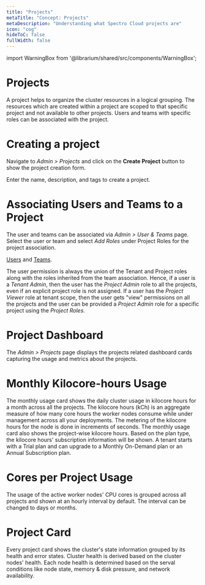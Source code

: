 ```yaml
---
title: "Projects"
metaTitle: "Concept: Projects"
metaDescription: "Understanding what Spectro Cloud projects are"
icon: "cog"
hideToC: false
fullWidth: false
---
```


import WarningBox from '@librarium/shared/src/components/WarningBox';

# Projects

A project helps to organize the cluster resources in a logical grouping. The resources which are created within a project are scoped to that specific project and not available to other projects. Users and teams with specific roles can be associated with the project.

# Creating a project

Navigate to *Admin > Projects* and click on the **Create Project** button to show the project creation form.

Enter the name, description, and tags to create a project.

# Associating Users and Teams to a Project

The user and teams can be associated via *Admin > User & Teams* page. Select the user or team and select *Add Roles* under Project Roles for the project association.

[Users](/introduction/concept-overviews#users) and [Teams](/introduction/concept-overviews#team).

The user permission is always the union of the Tenant and Project roles along with the roles inherited from the team association. Hence, if a user is a *Tenant Admin*, then the user has the *Project Admin* role to all the projects, even if an explicit project role is not assigned. If a user has the *Project Viewer* role at tenant scope, then the user gets "view" permissions on all the projects and the user can be provided a *Project Admin* role for a specific project using the *Project Roles*.

# Project Dashboard

The *Admin > Projects* page displays the projects related dashboard cards capturing the usage and metrics about the projects.

# Monthly Kilocore-hours Usage

The monthly usage card shows the daily cluster usage in kilocore hours for a month across all the projects.  The kilocore hours (kCh) is an aggregate measure of how many core hours the worker nodes consume while under management across all your deployments. The metering of the kilocore hours for the node is done in increments of seconds. The monthly usage card also shows the project-wise kilocore hours. Based on the plan type, the kilocore hours' subscription information will be shown. A tenant starts with a Trial plan and can upgrade to a Monthly On-Demand plan or an Annual Subscription plan.

# Cores per Project Usage

The usage of the active worker nodes' CPU cores is grouped across all projects and shown at an hourly interval by default. The interval can be changed to days or months.

# Project Card

Every project card shows the cluster's state information grouped by its health and error states. Cluster health is derived based on the cluster nodes' health. Each node health is determined based on the serval conditions like node state, memory & disk pressure, and network availability.
